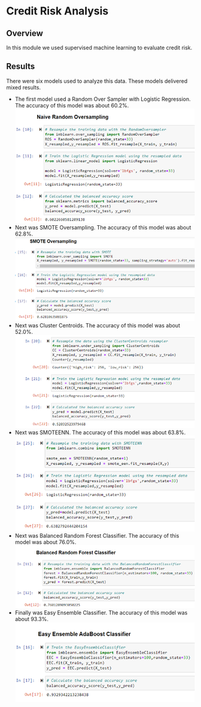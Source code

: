 # Credit Risk Analysis
## Overview
In this module we used supervised machine learning to evaluate credit risk.
## Results
There were six models used to analyze this data. These models delivered mixed results. 
- The first model used a Random Over Sampler with Logistic Regression. The accuracy of this model was about 60.2%. 
![](https://github.com/ryanstaudhammer/Credit_Risk_Analysis/blob/main/Resources/ROS.png)
- Next was SMOTE Oversampling. The accuracy of this model was about 62.8%. 
![](https://github.com/ryanstaudhammer/Credit_Risk_Analysis/blob/main/Resources/SMOTE.png)
- Next was Cluster Centroids. The accuracy of this model was about 52.0%. 
![](https://github.com/ryanstaudhammer/Credit_Risk_Analysis/blob/main/Resources/CC.png)
- Next was SMOTEENN. The accuracy of this model was about 63.8%. 
![](https://github.com/ryanstaudhammer/Credit_Risk_Analysis/blob/main/Resources/SMOTEENN.png)
- Next was Balanced Random Forest Classifier. The accuracy of this model was about 76.0%. 
![](https://github.com/ryanstaudhammer/Credit_Risk_Analysis/blob/main/Resources/RFC.png)
- Finally was Easy Ensemble Classifier. The accuracy of this model was about 93.3%. 
![](https://github.com/ryanstaudhammer/Credit_Risk_Analysis/blob/main/Resources/EEC.png)

